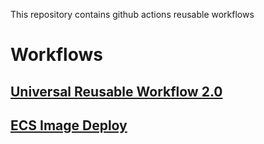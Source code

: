This repository contains github actions reusable workflows

# Workflows
## [Universal Reusable Workflow 2.0](./UniversalCi.md)
## [ECS Image Deploy](./EcsDeploy.md)